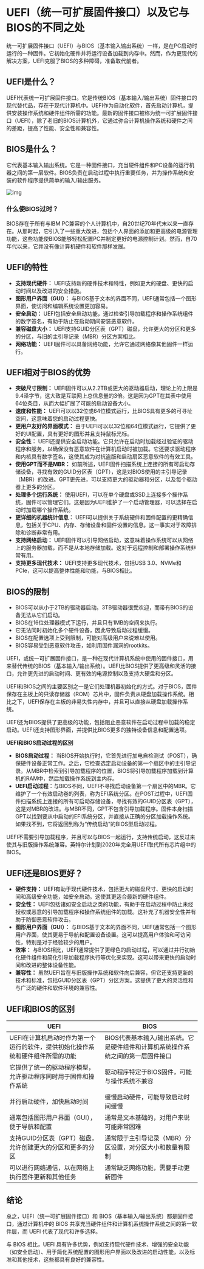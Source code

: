 # UEFI（统一可扩展固件接口）以及它与BIOS的不同之处

统一可扩展固件接口（UEFI）与BIOS（基本输入输出系统）一样，是在PC启动时运行的一种固件。它初始化硬件并将运行设备加载到内存中。然而，作为更现代的解决方案，UEFI克服了BIOS的多种障碍，准备取代前者。

## UEFI是什么？

UEFI代表统一可扩展固件接口。它是传统BIOS（基本输入/输出系统）固件接口的现代替代品，存在于现代计算机中。UEFI作为自动化软件，首先启动计算机，提供安装操作系统和硬件组件所需的功能。最新的固件接口被称为统一可扩展固件接口（UEFI），除了老旧的BIOS计算机外，它通过弥合计算机操作系统和硬件之间的差距，提高了性能、安全性和兼容性。

## BIOS是什么？

它代表基本输入输出系统。它是一种固件接口，充当硬件组件和PC设备的运行机器之间的第一层软件。BIOS负责在启动过程中执行重要任务，并为操作系统和安装的软件程序提供简单的输入/输出服务。

![img](https://media.geeksforgeeks.org/wp-content/uploads/20240209160527/BIOS.jpg)

### 什么使BIOS过时？

BIOS存在于所有与IBM PC兼容的个人计算机中，自20世纪70年代末以来一直存在。从那时起，它引入了一些重大改进，包括个人界面的添加和更高级的电源管理功能，这些功能使BIOS能够轻松配置PC并制定更好的电源控制计划。然而，自70年代以来，它并没有像计算机硬件和软件那样发展。

## UEFI的特性

- **支持现代硬件：** UEFI支持新的硬件技术和特性，例如更大的硬盘、更快的启动时间以及改进的安全措施。
- **图形用户界面（GUI）：** 与BIOS基于文本的界面不同，UEFI通常包括一个图形界面，使访问和编辑系统设置更加容易。
- **安全启动：** UEFI包括安全启动功能，通过检查引导加载程序和操作系统组件的数字签名，有助于防止在启动期间安装恶意软件。
- **兼容磁盘大小：** UEFI支持GUID分区表（GPT）磁盘，允许更大的分区和更多的分区，与旧的主引导记录（MBR）分区方案相比。
- **网络功能：** UEFI固件可以具备网络功能，允许它通过网络像其他固件一样运行。

## UEFI相对于BIOS的优势

- **突破尺寸限制：** UEFI固件可以从2.2TB或更大的驱动器启动，理论上的上限是9.4泽字节，这大致是互联网上总信息量的3倍。这是因为GPT在其表中使用64位条目，从而大幅扩展了可能的启动设备大小。
- **速度和性能：** UEFI可以以32位或64位模式运行，比BIOS具有更多的可寻址空间，这意味着您的启动过程更快。
- **更用户友好的界面模式：** 由于UEFI可以以32位和64位模式运行，它提供了更好的UI配置，具有更好的图形并且支持鼠标光标。
- **安全性：** UEFI还提供安全启动功能。它只允许在启动时加载经过验证的驱动程序和服务，以确保没有恶意软件在计算机启动时被加载。它还要求驱动程序和内核具有数字签名，这使其成为对抗盗版和启动扇区恶意软件的有效工具。
- **使用GPT而不是MBR：** 如前所述，UEFI固件扫描系统上连接的所有可启动存储设备，寻找有效的GUID分区表（GPT），这是对BIOS使用的主引导记录（MBR）的改进。GPT更先进，可以支持更大的驱动器和分区，以及每个驱动器上更多的分区。
- **处理多个运行系统：** 使用UEFI，可以在单个硬盘或SSD上连接多个操作系统，固件可以管理它们。这是因为UEFI维护了一个启动管理器，可以选择在启动时加载哪个操作系统。
- **更详细的机器统计信息：** UEFI可以提供关于系统硬件和固件配置的更精确信息，包括关于CPU、内存、存储设备和固件设置的信息。这一事实对于故障排除和诊断非常有用。
- **支持网络启动：** UEFI固件可以引导网络启动，这意味着操作系统可以从网络上的服务器加载，而不是从本地存储加载。这对于远程控制和部署操作系统非常有用。
- **支持更多现代技术：** UEFI支持更多现代技术，包括USB 3.0、NVMe和PCIe，这可以提高整体性能和功能，与BIOS相比。

## BIOS的限制

- BIOS可以从小于2TB的驱动器启动。3TB驱动器很受欢迎，而带有BIOS的设备无法从它们启动。
- BIOS在16位处理器模式下运行，并且只有1MB的空间来执行。
- 它无法同时初始化多个硬件设备，因此导致启动过程缓慢。
- BIOS在配置选项上受到限制，可能对高级用户来说难以使用。
- BIOS容易受到恶意软件攻击，如利用固件漏洞的rootkits。

UEFI，或统一可扩展固件接口，是一种在现代计算机系统中使用的固件接口，用来替代传统的BIOS（基本输入/输出系统）。UEFI比BIOS提供了更高级和灵活的接口，允许更先进的启动时间、更有效的电源控制以及支持大硬盘和分区。

UEFI和BIOS之间的主要区别之一是它们处理机器初始化的方式。对于BIOS，固件保存在主板上的只读存储器（ROM）芯片中，固件负责从硬盘加载操作系统。相比之下，UEFI保存在主板的非易失性内存中，并且可以直接从硬盘加载操作系统。

UEFI还为BIOS提供了更高级的功能，包括阻止恶意软件在启动过程中加载的稳定启动。UEFI还支持图形界面，并提供比BIOS更多的独特设备信息和配置选项。

**UEFI和BIOS启动过程的区别**

- **BIOS启动过程：** 当BIOS开始执行时，它首先进行加电自检测试（POST），确保硬件设备正常工作。之后，它检查选定启动设备的第一个扇区中的主引导记录。从MBR中检索到引导加载程序的位置，BIOS将引导加载程序加载到计算机的RAM中，然后加载操作系统到主内存。
- **UEFI启动过程**：与BIOS不同，UEFI不寻找启动设备第一个扇区中的MBR。它维护了一个有效启动卷的列表，称为EFI系统分区。在POST过程中，UEFI固件扫描系统上连接的所有可启动存储设备，寻找有效的GUID分区表（GPT），这是对MBR的改进。与MBR不同，GPT不包含引导加载程序。固件本身扫描GPT以找到要从中启动的EFI系统分区，并直接从正确的分区加载操作系统。如果找不到，它将返回到称为“传统启动”的BIOS型启动过程。

UEFI不需要引导加载程序，并且可以与BIOS一起运行，支持传统启动，这反过来使其与旧版操作系统兼容。英特尔计划到2020年完全用UEFI取代所有芯片组中的BIOS。

## UEFI还是BIOS更好？

- **硬件支持：** UEFI有助于现代硬件技术，包括更大的磁盘尺寸、更快的启动时间和高级安全功能，如安全启动。这使其更适合最新的硬件组件。
- **安全性：** UEFI包括诸如安全启动之类的功能，有助于在启动过程中防止未经授权或恶意的引导加载程序和操作系统组件的加载。这补充了机器安全性并有助于防御恶意软件攻击。
- **图形用户界面（GUI）：** 与BIOS基于文本的界面不同，UEFI通常包括一个图形用户界面，使其更易于导航和配置设备设置。这可以提高用户体验和可访问性，特别是对于经验较少的用户。
- **效率：** 与BIOS相比，UEFI通常提供了更绿色的启动过程，可以通过并行初始化硬件组件和简化引导加载程序执行等优化来实现。这可以带来更快的启动时间和改进的整体设备性能。
- **兼容性：** 虽然UEFI旨在与旧版操作系统和软件向后兼容，但它还支持更新的技术和标准，包括GUID分区表（GPT）分区方案。这提供了更大的灵活性和与广泛的硬件和软件环境的兼容性。

## UEFI和BIOS的区别

| UEFI | BIOS |
| --- | --- |
| UEFI在计算机启动时作为第一个运行的软件，提供初始化操作系统和硬件组件所需的功能 | BIOS代表基本输入/输出系统。它是硬件组件和计算机系统操作系统之间的第一层固件接口 |
| 它提供了统一的驱动程序模型，允许驱动程序同时用于固件和操作系统 | 驱动程序特定于BIOS固件，可能与操作系统不兼容 |
| 并行启动硬件，加快启动时间 | 缓慢启动硬件，可能导致启动时间缓慢 |
| 通常包括图形用户界面（GUI），便于导航和配置 | 通常是文本基础的，对用户来说可能非常困难 |
| 支持GUID分区表（GPT）磁盘，允许创建更大的分区和更多的分区 | 通常限于主引导记录（MBR）分区设置，对分区大小和数量有限制 |
| 可以进行网络通信，以在网络上执行固件更新和其他任务 | 通常缺乏网络功能，需要手动更新固件 |

## 结论

总之，UEFI（统一可扩展固件接口）和 BIOS（基本输入/输出系统）都是固件接口，通过计算机中的 BIOS 共享充当硬件组件和计算机系统操作系统之间的第一软件层，而 UEFI 代表了现代和许多选择。

与 BIOS 相比，UEFI 具有许多优势，例如支持现代硬件技术、增强的安全功能（如安全启动）、用于简化系统配置的图形用户界面以及改进的启动性能，以及标准和其他技术，这些都具有良好的兼容性。
